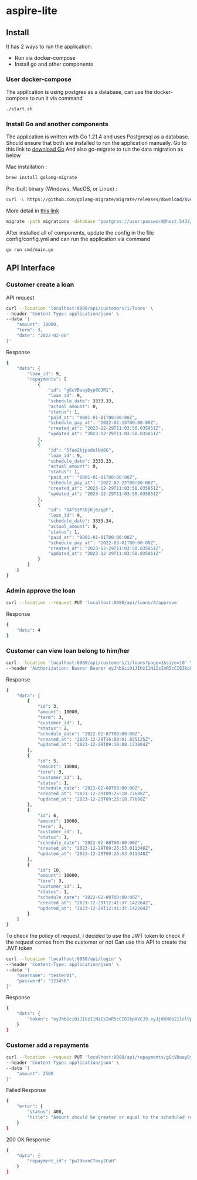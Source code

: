 # aspire-lite

## Install

It has 2 ways to run the application:
- Run via docker-compose
- Install go and other components

### User docker-compose

The application is using postgres as a database, can use the docker-compose to run it via command
```sh
./start.sh
```

### Install Go and another components

The application is written with Go 1.21.4 and uses Postgresql as a database. Should ensure that both are installed to run the application manually. Go to this link to [download Go](https://go.dev/doc/install)
And also go-migrate to run the data migration as below

Mac installation : 
```sh
brew install golang-migrate
```

Pre-built binary (Windows, MacOS, or Linux) : 
```sh
curl -L https://github.com/golang-migrate/migrate/releases/download/$version/migrate.$os-$arch.tar.gz | tar xvz
```
More detail in [this link](https://github.com/golang-migrate/migrate/tree/master/cmd/migrate) 

```sh
migrate -path migrations -database "postgres://user:password@host:5432/database?sslmode=disable" up
```

After installed all of components, update the config in the file config/config.yml and can run the application via command
```sh
go run cmd/main.go
```

## API Interface

### Customer create a loan
API request
```sh
curl --location 'localhost:8080/api/customers/1/loans' \
--header 'Content-Type: application/json' \
--data '{
    "amount": 10000,
    "term": 3,
    "date": "2022-02-08"
}'
```

Response
```sh
{
    "data": {
        "loan_id": 9,
        "repayments": [
            {
                "id": "gGcVBuayDyp0OJR1",
                "loan_id": 9,
                "schedule_date": 3333.33,
                "actual_amount": 0,
                "status": 1,
                "paid_at": "0001-01-01T00:00:00Z",
                "schedule_pay_at": "2022-02-15T00:00:00Z",
                "created_at": "2023-12-29T11:03:50.035851Z",
                "updated_at": "2023-12-29T11:03:50.035851Z"
            },
            {
                "id": "5faoZkjpsdulNd6G",
                "loan_id": 9,
                "schedule_date": 3333.33,
                "actual_amount": 0,
                "status": 1,
                "paid_at": "0001-01-01T00:00:00Z",
                "schedule_pay_at": "2022-02-22T00:00:00Z",
                "created_at": "2023-12-29T11:03:50.035851Z",
                "updated_at": "2023-12-29T11:03:50.035851Z"
            },
            {
                "id": "O4fS3P5OjKj6zqpF",
                "loan_id": 9,
                "schedule_date": 3333.34,
                "actual_amount": 0,
                "status": 1,
                "paid_at": "0001-01-01T00:00:00Z",
                "schedule_pay_at": "2022-03-01T00:00:00Z",
                "created_at": "2023-12-29T11:03:50.035851Z",
                "updated_at": "2023-12-29T11:03:50.035851Z"
            }
        ]
    }
}
```

### Admin approve the loan

```sh
curl --location --request PUT 'localhost:8080/api/loans/4/approve'
```

Response
```sh
{
    "data": 4
}
```

### Customer can view loan belong to him/her

```sh
curl --location 'localhost:8080/api/customers/1/loans?page=1&size=10' \
--header 'Authorization: Bearer Bearer eyJhbGciOiJIUzI1NiIsInR5cCI6IkpXVCJ9.eyJjdXN0b21lcl9pZCI6MSwiZXhwIjoxNzAzODU3MzAxLCJuYmYiOjE3MDM4NTM3MDEsImlhdCI6MTcwMzg1MzcwMX0.OSYBIeZDwad2WEyh4ErFChodFn08te9yu5l3Jc_f_gc'
```

Response
```sh
{
    "data": [
        {
            "id": 3,
            "amount": 10000,
            "term": 3,
            "customer_id": 1,
            "status": 2,
            "schedule_date": "2022-02-07T00:00:00Z",
            "created_at": "2023-12-28T16:00:01.825125Z",
            "updated_at": "2023-12-29T09:10:08.173804Z"
        },
        {
            "id": 5,
            "amount": 10000,
            "term": 3,
            "customer_id": 1,
            "status": 1,
            "schedule_date": "2022-02-08T00:00:00Z",
            "created_at": "2023-12-29T09:25:18.77688Z",
            "updated_at": "2023-12-29T09:25:18.77688Z"
        },
        {
            "id": 6,
            "amount": 10000,
            "term": 3,
            "customer_id": 1,
            "status": 1,
            "schedule_date": "2022-02-08T00:00:00Z",
            "created_at": "2023-12-29T09:26:53.011348Z",
            "updated_at": "2023-12-29T09:26:53.011348Z"
        },
        {
            "id": 10,
            "amount": 10000,
            "term": 3,
            "customer_id": 1,
            "status": 1,
            "schedule_date": "2022-02-08T00:00:00Z",
            "created_at": "2023-12-29T12:41:37.142264Z",
            "updated_at": "2023-12-29T12:41:37.142264Z"
        }
    ]
}
```

To check the policy of request, I decided to use the JWT token to check if the request comes from the customer or not
Can use this API to create the JWT token

```sh
curl --location 'localhost:8080/api/login' \
--header 'Content-Type: application/json' \
--data '{
    "username": "tester01",
    "password": "123456"
}'
```

Response
```sh
{
    "data": {
        "token": "eyJhbGciOiJIUzI1NiIsInR5cCI6IkpXVCJ9.eyJjdXN0b21lcl9pZCI6MSwiZXhwIjoxNzAzODU3MzAxLCJuYmYiOjE3MDM4NTM3MDEsImlhdCI6MTcwMzg1MzcwMX0.OSYBIeZDwad2WEyh4ErFChodFn08te9yu5l3Jc_f_gc"
    }
}
```

### Customer add a repayments
```sh
curl --location --request PUT 'localhost:8080/api/repayments/gGcVBuayDyp0OJR1' \
--header 'Content-Type: application/json' \
--data '{
    "amount": 2500
}'
```

Failed Response
```sh
{
    "error": {
        "status": 400,
        "title": "Amount should be greater or equal to the scheduled repayment"
    }
}
```

200 OK Response
```sh
{
    "data": {
        "repayment_id": "pw73kxnCToxy2CuH"
    }
}
```
